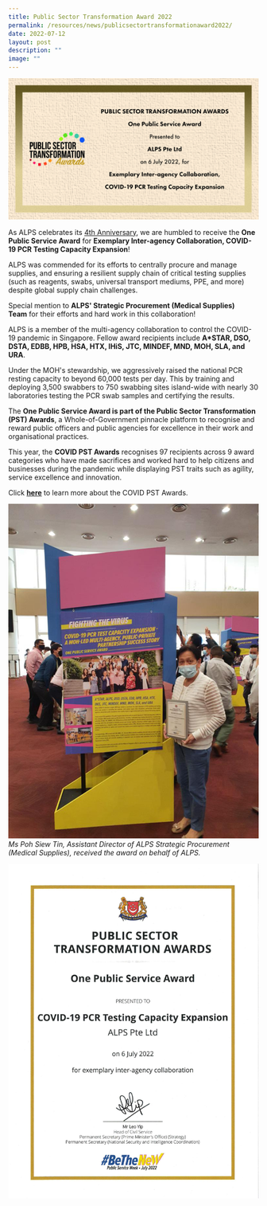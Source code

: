 ```yaml
---
title: Public Sector Transformation Award 2022
permalink: /resources/news/publicsectortransformationaward2022/
date: 2022-07-12
layout: post
description: ""
image: ""
---
```

![](/images/Resources/alps_20220706_pst_awards_1920x1080.png)

As ALPS celebrates its [4th Anniversary](/resources/news/20220701-alps-anniversary/), we are humbled to receive the **One Public Service Award** for **Exemplary Inter-agency Collaboration, COVID-19 PCR Testing Capacity Expansion**!

ALPS was commended for its efforts to centrally procure and manage supplies, and ensuring a resilient supply chain of critical testing supplies (such as reagents, swabs, universal transport mediums, PPE, and more) despite global supply chain challenges.

Special mention to **ALPS' Strategic Procurement (Medical Supplies) Team** for their efforts and hard work in this collaboration!

ALPS is a member of the multi-agency collaboration to control the COVID-19 pandemic in Singapore. Fellow award recipients include **A\*STAR, DSO, DSTA, EDBB, HPB, HSA, HTX, IHiS, JTC, MINDEF, MND, MOH, SLA, and URA**.

Under the MOH's stewardship, we aggressively raised the national PCR resting capacity to beyond 60,000 tests per day. This by training and deploying 3,500 swabbers to 750 swabbing sites island-wide with nearly 30 laboratories testing the PCR swab samples and certifying the results.

The **One Public Service Award is part of the Public Sector Transformation (PST) Awards**, a Whole-of-Government pinnacle platform to recognise and reward public officers and public agencies for excellence in their work and organisational practices.

This year, the **COVID PST Awards** recognises 97 recipients across 9 award categories who have made sacrifices and worked hard to help citizens and businesses during the pandemic while displaying PST traits such as agility, service excellence and innovation.

Click [**here**](https://www.publicserviceweek.gov.sg/pst-awards-covid-2022/pst-awards-covid) to learn more about the COVID PST Awards.

![](/images/Resources/alps_20220706_pst_awards_ms_poh_siew_tin_960x1280.png)
*Ms Poh Siew Tin, Assistant Director of ALPS Strategic Procurement (Medical Supplies), received the award on behalf of ALPS.*

![](/images/Resources/alps_20220706_pst_awards_certificate_960x1280.png)